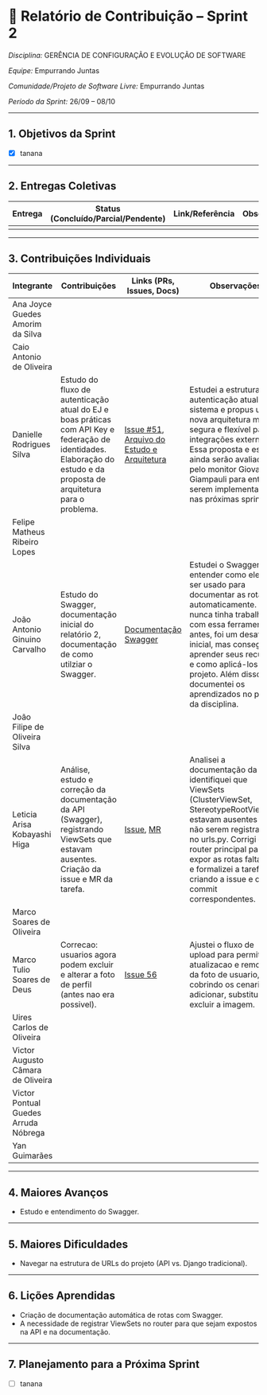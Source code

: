 # 📝 Relatório de Contribuição – Sprint 2

*Disciplina:* GERÊNCIA DE CONFIGURAÇÃO E EVOLUÇÃO DE SOFTWARE

*Equipe:* Empurrando Juntas

*Comunidade/Projeto de Software Livre:* Empurrando Juntas

*Período da Sprint:* 26/09 – 08/10

---

## 1. Objetivos da Sprint

- [x] tanana

---

## 2. Entregas Coletivas

| Entrega | Status (Concluído/Parcial/Pendente) | Link/Referência | Observações |
| ------- | ----------------------------------- | --------------- | ----------- |
|         |                                     |                 |             |

---

## 3. Contribuições Individuais

| Integrante                       | Contribuições | Links (PRs, Issues, Docs) | Observações |
| -------------------------------- | ------------- | ------------------------- | ----------- |
| Ana Joyce Guedes Amorim da Silva |               |                           |             |
| Caio Antonio de Oliveira         |               |                           |             |
| Danielle Rodrigues Silva         | Estudo do fluxo de autenticação atual do EJ e boas práticas com API Key e federação de identidades. Elaboração do estudo e da proposta de arquitetura para o problema. | [Issue #51](https://gitlab.com/gces-ej/ej-application/-/issues/51), [Arquivo do Estudo e Arquitetura](https://docs.google.com/document/d/1hSZnsbmtp1tcPWlt86P06GGv0V_nu3yQ3xxwJTOXjZ0/edit?tab=t.0)  | Estudei a estrutura de autenticação atual do sistema e propus uma nova arquitetura mais segura e flexível para integrações externas. Essa proposta e estudo ainda serão avaliados pelo monitor Giovanni Giampauli para então serem implementados nas próximas sprints. |
| Felipe Matheus Ribeiro Lopes     |                                                                                                                                          |                                                                                                                                     |                                                                                                                                                                                                                                                                                                                   |
| João Antonio Ginuino Carvalho    | Estudo do Swagger, documentação inicial do relatório 2, documentação de como utilziar o Swagger.                                         | [Documentação Swagger](https://gces-ej.github.io/docs/#/notes/Swagger)                                                              | Estudei o Swagger para entender como ele pode ser usado para documentar as rotas automaticamente. Como nunca tinha trabalhado com essa ferramenta antes, foi um desafio inicial, mas consegui aprender seus recursos e como aplicá-los no projeto. Além disso, documentei os aprendizados no pages da disciplina. |
| João Filipe de Oliveira Silva    |                                                                                                                                          |                                                                                                                                     |                                                                                                                                                                                                                                                                                                                   |
| Leticia Arisa Kobayashi Higa     | Análise, estudo e correção da documentação da API (Swagger), registrando ViewSets que estavam ausentes. Criação da issue e MR da tarefa. | [Issue](https://gitlab.com/gces-ej/ej-application/-/issues/53), [MR](https://gitlab.com/gces-ej/ej-application/-/merge_requests/30) | Analisei a documentação da API e identifiquei que ViewSets (ClusterViewSet, StereotypeRootViewSet) estavam ausentes por não serem registrados no urls.py. Corrigi o router principal para expor as rotas faltantes e formalizei a tarefa criando a issue e o commit correspondentes.                              |
| Marco Soares de Oliveira         |                                                                                                                                          |                                                                                                                                     |                                                                                                                                                                                                                                                                                                                   |
| Marco Tulio Soares de Deus       | Correcao: usuarios agora podem excluir e alterar a foto de perfil (antes nao era possivel).                                             | [Issue 56](https://gitlab.com/gces-ej/ej-application/-/issues/56)                                                                   | Ajustei o fluxo de upload para permitir atualizacao e remocao da foto de usuario, cobrindo os cenarios de adicionar, substituir e excluir a imagem.                                                                                                                                                               |
| Uires Carlos de Oliveira         |                                                                                                                                          |                                                                                                                                     |                                                                                                                                                                                                                                                                                                                   |
| Victor Augusto Câmara de Oliveira |                                                                                                                                          |                                                                                                                                     |                                                                                                                                                                                                                                                                                                                   |
| Victor Pontual Guedes Arruda Nóbrega |                                                                                                                                          |                                                                                                                                     |                                                                                                                                                                                                                                                                                                                   |
| Yan Guimarães                    |                                                                                                                                          |                                                                                                                                     |                                                                                                                                                                                                                                                                                                                   |

---

## 4. Maiores Avanços

- Estudo e entendimento do Swagger.

---

## 5. Maiores Dificuldades

- Navegar na estrutura de URLs do projeto (API vs. Django tradicional).

---

## 6. Lições Aprendidas

* Criação de documentação automática de rotas com Swagger.
* A necessidade de registrar ViewSets no router para que sejam expostos na API e na documentação.

---

## 7. Planejamento para a Próxima Sprint

* [ ] tanana
